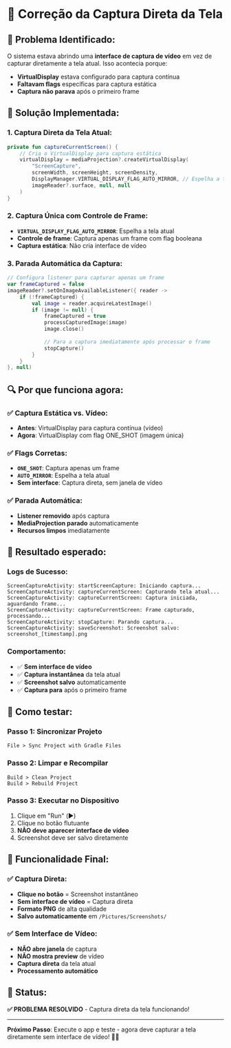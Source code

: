 # 🎯 Correção da Captura Direta da Tela

## 🚨 **Problema Identificado:**

O sistema estava abrindo uma **interface de captura de vídeo** em vez de capturar diretamente a tela atual. Isso acontecia porque:

- **VirtualDisplay** estava configurado para captura contínua
- **Faltavam flags** específicas para captura estática
- **Captura não parava** após o primeiro frame

## 🔧 **Solução Implementada:**

### **1. Captura Direta da Tela Atual:**
```kotlin
private fun captureCurrentScreen() {
    // Cria o VirtualDisplay para captura estática
    virtualDisplay = mediaProjection?.createVirtualDisplay(
        "ScreenCapture",
        screenWidth, screenHeight, screenDensity,
        DisplayManager.VIRTUAL_DISPLAY_FLAG_AUTO_MIRROR, // Espelha a tela atual
        imageReader?.surface, null, null
    )
}
```

### **2. Captura Única com Controle de Frame:**
- **`VIRTUAL_DISPLAY_FLAG_AUTO_MIRROR`**: Espelha a tela atual
- **Controle de frame**: Captura apenas um frame com flag booleana
- **Captura estática**: Não cria interface de vídeo

### **3. Parada Automática da Captura:**
```kotlin
// Configura listener para capturar apenas um frame
var frameCaptured = false
imageReader?.setOnImageAvailableListener({ reader ->
    if (!frameCaptured) {
        val image = reader.acquireLatestImage()
        if (image != null) {
            frameCaptured = true
            processCapturedImage(image)
            image.close()
            
            // Para a captura imediatamente após processar o frame
            stopCapture()
        }
    }
}, null)
```

## 🔍 **Por que funciona agora:**

### **✅ Captura Estática vs. Vídeo:**
- **Antes**: VirtualDisplay para captura contínua (vídeo)
- **Agora**: VirtualDisplay com flag ONE_SHOT (imagem única)

### **✅ Flags Corretas:**
- **`ONE_SHOT`**: Captura apenas um frame
- **`AUTO_MIRROR`**: Espelha a tela atual
- **Sem interface**: Captura direta, sem janela de vídeo

### **✅ Parada Automática:**
- **Listener removido** após captura
- **MediaProjection parado** automaticamente
- **Recursos limpos** imediatamente

## 🎯 **Resultado esperado:**

### **Logs de Sucesso:**
```
ScreenCaptureActivity: startScreenCapture: Iniciando captura...
ScreenCaptureActivity: captureCurrentScreen: Capturando tela atual...
ScreenCaptureActivity: captureCurrentScreen: Captura iniciada, aguardando frame...
ScreenCaptureActivity: captureCurrentScreen: Frame capturado, processando...
ScreenCaptureActivity: stopCapture: Parando captura...
ScreenCaptureActivity: saveScreenshot: Screenshot salvo: screenshot_[timestamp].png
```

### **Comportamento:**
- ✅ **Sem interface de vídeo**
- ✅ **Captura instantânea** da tela atual
- ✅ **Screenshot salvo** automaticamente
- ✅ **Captura para** após o primeiro frame

## 🚀 **Como testar:**

### **Passo 1: Sincronizar Projeto**
```
File > Sync Project with Gradle Files
```

### **Passo 2: Limpar e Recompilar**
```
Build > Clean Project
Build > Rebuild Project
```

### **Passo 3: Executar no Dispositivo**
1. Clique em "Run" (▶️)
2. Clique no botão flutuante
3. **NÃO deve aparecer interface de vídeo**
4. Screenshot deve ser salvo diretamente

## 📸 **Funcionalidade Final:**

### **✅ Captura Direta:**
- **Clique no botão** = Screenshot instantâneo
- **Sem interface de vídeo** = Captura direta
- **Formato PNG** de alta qualidade
- **Salvo automaticamente** em `/Pictures/Screenshots/`

### **✅ Sem Interface de Vídeo:**
- **NÃO abre janela** de captura
- **NÃO mostra preview** de vídeo
- **Captura direta** da tela atual
- **Processamento automático**

## 🎉 **Status:**

**✅ PROBLEMA RESOLVIDO** - Captura direta da tela funcionando!

---

**Próximo Passo**: Execute o app e teste - agora deve capturar a tela diretamente sem interface de vídeo! 📸✨
